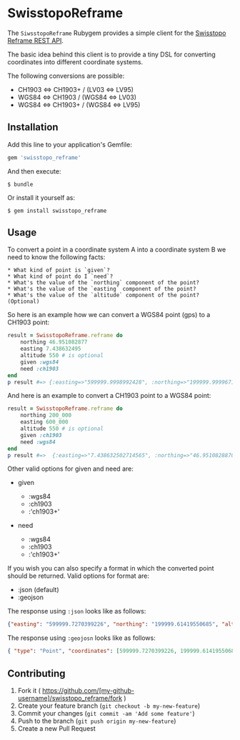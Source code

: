 # SwisstopoReframe

The ```SiwsstopoReframe``` Rubygem provides a simple client for the [Swisstopo Reframe REST API](http://www.swisstopo.admin.ch/internet/swisstopo/en/home/products/software/products/m2m.html).

The basic idea behind this client is to provide a tiny DSL for converting coordinates into different coordinate systems.

The following conversions are possible:

 * CH1903 <=> CH1903+ / (LV03 <=> LV95)
 * WGS84 <=> CH1903 / (WGS84 <=> LV03)
 * WGS84 <=> CH1903+ / (WGS84 <=> LV95)

## Installation

Add this line to your application's Gemfile:

```ruby
gem 'swisstopo_reframe'
```

And then execute:

    $ bundle

Or install it yourself as:

    $ gem install swisstopo_reframe

## Usage

To convert a point in a coordinate system A into a coordinate system B we need to know the following facts:

    * What kind of point is `given`? 
    * What kind of point do I `need`?
    * What's the value of the `northing` component of the point?
    * What's the value of the `easting` component of the point?
    * What's the value of the `altitude` component of the point? (Optional)
    
So here is an example how we can convert a WGS84 point (gps) to a CH1903 point:
```ruby
result = SwisstopoReframe.reframe do
    northing 46.951082877
    easting 7.438632495
    altitude 550 # is optional
    given :wgs84
    need :ch1903
end
p result #=> {:easting=>"599999.9998992428", :northing=>"199999.9999671315", :altitude=>"500.37780122086406"} 
```

And here is an example to convert a CH1903 point to a WGS84 point:
```ruby
result = SwisstopoReframe.reframe do
    northing 200_000
    easting 600_000
    altitude 550 # is optional
    given :ch1903 
    need :wgs84
end
p result #=>  {:easting=>"7.438632502714565", :northing=>"46.95108288705891", :altitude=>"599.6221912624314"}
```

Other valid options for given and need are:
 
* given
  * :wgs84
  * :ch1903
  * :'ch1903+'


* need
  * :wgs84
  * :ch1903
  * :'ch1903+'

If you wish you can also specify a format in which the converted point should be returned.
Valid options for format are:
 
 * :json     (default)
 * :geojson
 
The response using ```:json``` looks like as follows:

```json
{"easting": "599999.7270399226", "northing": "199999.61419550685", "altitude": "500.3777916841209"}
```

The response using ```:geojosn``` looks like as follows:

```json
{ "type": "Point", "coordinates": [599999.7270399226, 199999.61419550685, 500.3777916841209] }
```

## Contributing

1. Fork it ( https://github.com/[my-github-username]/swisstopo_reframe/fork )
2. Create your feature branch (`git checkout -b my-new-feature`)
3. Commit your changes (`git commit -am 'Add some feature'`)
4. Push to the branch (`git push origin my-new-feature`)
5. Create a new Pull Request

